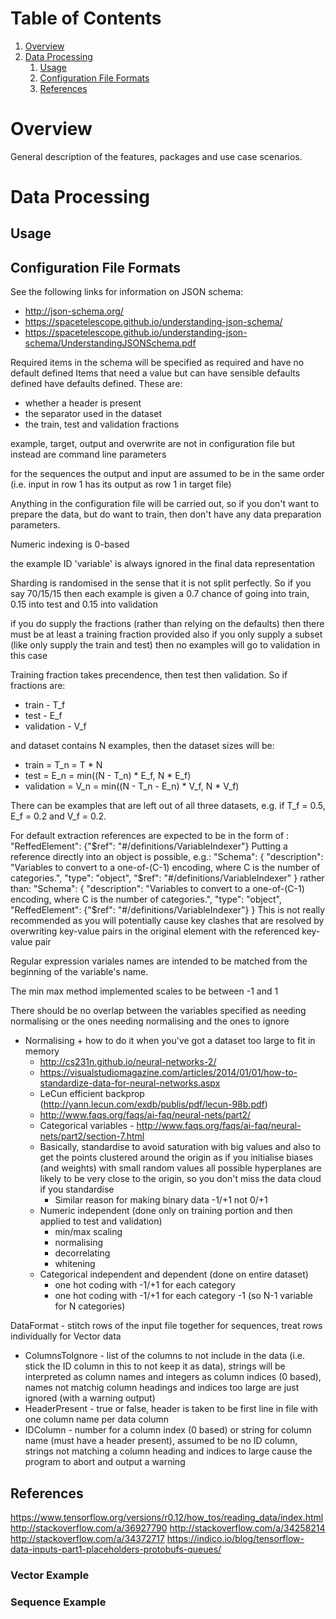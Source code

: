 # Table of Contents

1. [Overview](#overview)
2. [Data Processing](#data-processing)
    1. [Usage](#data-proc-usage)
    2. [Configuration File Formats](#data-proc-configuration-file-formats)
    3. [References](#data-proc-refs)

<a name="overview"></a>
# Overview

General description of the features, packages and use case scenarios.

<a name="data-processing"></a>
# Data Processing

<a name="data-proc-usage"></a>
## Usage

<a name="data-proc-configuration-file-formats"></a>
## Configuration File Formats

See the following links for information on JSON schema:

- http://json-schema.org/
- https://spacetelescope.github.io/understanding-json-schema/
- https://spacetelescope.github.io/understanding-json-schema/UnderstandingJSONSchema.pdf

Required items in the schema will be specified as required and have no default defined
Items that need a value but can have sensible defaults defined have defaults defined. These are:

- whether a header is present
- the separator used in the dataset
- the train, test and validation fractions

example, target, output and overwrite are not in configuration file but instead are command line parameters

for the sequences the output and input are assumed to be in the same order (i.e. input in row 1 has its output as row 1 in target file)

Anything in the configuration file will be carried out, so if you don't want to prepare the data, but do want to train, then don't have any data preparation parameters.

Numeric indexing is 0-based

the example ID 'variable' is always ignored in the final data representation

Sharding is randomised in the sense that it is not split perfectly. So if you say 70/15/15 then each example is given a 0.7 chance
of going into train, 0.15 into test and 0.15 into validation

if you do supply the fractions (rather than relying on the defaults) then there must be at least a training fraction provided
also if you only supply a subset (like only supply the train and test) then no examples will go to validation in this case

Training fraction takes precendence, then test then validation. So if fractions are:

- train - T_f
- test - E_f
- validation - V_f

and dataset contains N examples, then the dataset sizes will be:

- train = T_n = T * N
- test = E_n = min((N - T_n) * E_f, N * E_f)
- validation = V_n = min((N - T_n - E_n) * V_f, N * V_f)

There can be examples that are left out of all three datasets, e.g. if T_f = 0.5, E_f = 0.2 and V_f = 0.2.


For default extraction references are expected to be in the form of : "ReffedElement": {"$ref": "#/definitions/VariableIndexer"}
Putting a reference directly into an object is possible, e.g.:
    "Schema": {
        "description": "Variables to convert to a one-of-(C-1) encoding, where C is the number of categories.",
        "type": "object",
        "$ref": "#/definitions/VariableIndexer"
    }
rather than:
    "Schema": {
        "description": "Variables to convert to a one-of-(C-1) encoding, where C is the number of categories.",
        "type": "object",
        "ReffedElement": {"$ref": "#/definitions/VariableIndexer"}
    }
This is not really recommended as you will potentially cause key clashes that are resolved by overwriting key-value pairs in the
original element with the referenced key-value pair

Regular expression variales names are intended to be matched from the beginning of the variable's name.

The min max method implemented scales to be between -1 and 1

There should be no overlap between the variables specified as needing normalising or the ones needing normalising and the ones to ignore

- Normalising + how to do it when you've got a dataset too large to fit in memory
    - http://cs231n.github.io/neural-networks-2/
	- https://visualstudiomagazine.com/articles/2014/01/01/how-to-standardize-data-for-neural-networks.aspx
	- LeCun efficient backprop (http://yann.lecun.com/exdb/publis/pdf/lecun-98b.pdf)
	- http://www.faqs.org/faqs/ai-faq/neural-nets/part2/
	- Categorical variables - http://www.faqs.org/faqs/ai-faq/neural-nets/part2/section-7.html
	- Basically, standardise to avoid saturation with big values and also to get the points clustered around the origin as if you initialise biases (and weights) with small random values all possible hyperplanes are likely to be very close to the origin, so you don't miss the data cloud if you standardise
	    - Similar reason for making binary data -1/+1 not 0/+1
	- Numeric independent (done only on training portion and then applied to test and validation)
		- min/max scaling
		- normalising
		- decorrelating
		- whitening
    - Categorical independent and dependent (done on entire dataset)
        - one hot coding with -1/+1 for each category
        - one hot coding with -1/+1 for each category -1 (so N-1 variable for N categories)
    
		

DataFormat - stitch rows of the input file together for sequences, treat rows individually for Vector data

- ColumnsToIgnore - list of the columns to not include in the data (i.e. stick the ID column in this to not keep it as data), strings will be interpreted as column names and integers as column indices (0 based), names not matchig column headings and indices too large are just ignored (with a warning output)
- HeaderPresent - true or false, header is taken to be first line in file with one column name per data column
- IDColumn - number for a column index (0 based) or string for column name (must have a header present), assumed to be no ID column, strings not matching a column heading and indices to large cause the program to abort and output a warning


<a name="data-proc-refs"></a>
## References
https://www.tensorflow.org/versions/r0.12/how_tos/reading_data/index.html
http://stackoverflow.com/a/36927790
http://stackoverflow.com/a/34258214
http://stackoverflow.com/a/34372717
https://indico.io/blog/tensorflow-data-inputs-part1-placeholders-protobufs-queues/

### Vector Example

### Sequence Example
